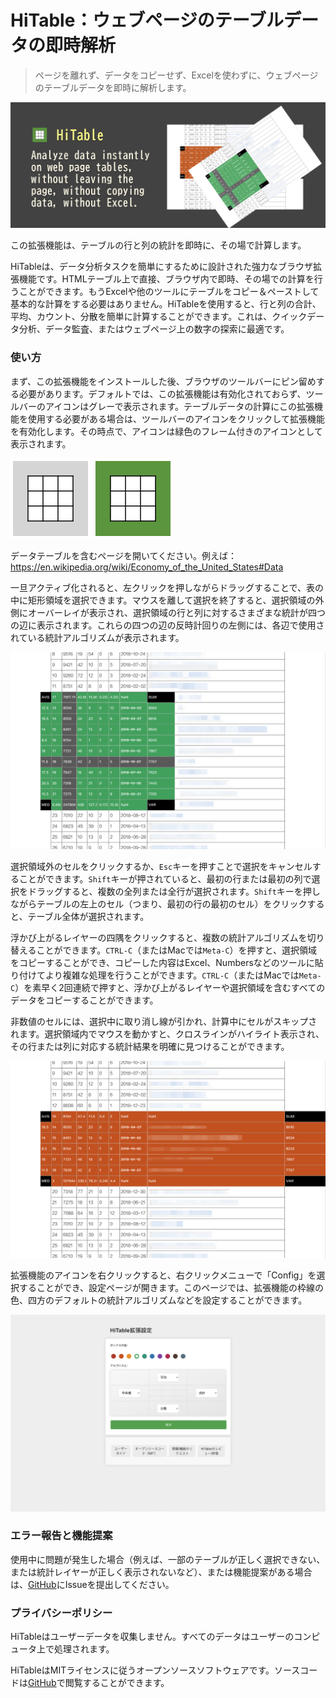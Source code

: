 HiTable：ウェブページのテーブルデータの即時解析
===

> ページを離れず、データをコピーせず、Excelを使わずに、ウェブページのテーブルデータを即時に解析します。

![](assets/tile-1.png)

この拡張機能は、テーブルの行と列の統計を即時に、その場で計算します。

HiTableは、データ分析タスクを簡単にするために設計された強力なブラウザ拡張機能です。HTMLテーブル上で直接、ブラウザ内で即時、その場での計算を行うことができます。もうExcelや他のツールにテーブルをコピー＆ペーストして基本的な計算をする必要はありません。HiTableを使用すると、行と列の合計、平均、カウント、分散を簡単に計算することができます。これは、クイックデータ分析、データ監査、またはウェブページ上の数字の探索に最適です。

### 使い方

まず、この拡張機能をインストールした後、ブラウザのツールバーにピン留めする必要があります。デフォルトでは、この拡張機能は有効化されておらず、ツールバーのアイコンはグレーで表示されます。テーブルデータの計算にこの拡張機能を使用する必要がある場合は、ツールバーのアイコンをクリックして拡張機能を有効化します。その時点で、アイコンは緑色のフレーム付きのアイコンとして表示されます。

![](../src/assets/inactive.png)
![](../src/assets/active.png)

データテーブルを含むページを開いてください。例えば：
https://en.wikipedia.org/wiki/Economy_of_the_United_States#Data

一旦アクティブ化されると、左クリックを押しながらドラッグすることで、表の中に矩形領域を選択できます。マウスを離して選択を終了すると、選択領域の外側にオーバーレイが表示され、選択領域の行と列に対するさまざまな統計が四つの辺に表示されます。これらの四つの辺の反時計回りの左側には、各辺で使用されている統計アルゴリズムが表示されます。

![](assets/screenshot-1.png)

選択領域外のセルをクリックするか、`Esc`キーを押すことで選択をキャンセルすることができます。`Shift`キーが押されていると、最初の行または最初の列で選択をドラッグすると、複数の全列または全行が選択されます。`Shift`キーを押しながらテーブルの左上のセル（つまり、最初の行の最初のセル）をクリックすると、テーブル全体が選択されます。

浮かび上がるレイヤーの四隅をクリックすると、複数の統計アルゴリズムを切り替えることができます。`CTRL-C`（またはMacでは`Meta-C`）を押すと、選択領域をコピーすることができ、コピーした内容はExcel、Numbersなどのツールに貼り付けてより複雑な処理を行うことができます。`CTRL-C`（またはMacでは`Meta-C`）を素早く2回連続で押すと、浮かび上がるレイヤーや選択領域を含むすべてのデータをコピーすることができます。

非数値のセルには、選択中に取り消し線が引かれ、計算中にセルがスキップされます。選択領域内でマウスを動かすと、クロスラインがハイライト表示され、その行または列に対応する統計結果を明確に見つけることができます。

![](assets/screenshot-2.png)

拡張機能のアイコンを右クリックすると、右クリックメニューで「Config」を選択することができ、設定ページが開きます。このページでは、拡張機能の枠線の色、四方のデフォルトの統計アルゴリズムなどを設定することができます。

![](assets/config-ja.png)

### エラー報告と機能提案

使用中に問題が発生した場合（例えば、一部のテーブルが正しく選択できない、または統計レイヤーが正しく表示されないなど）、または機能提案がある場合は、[GitHub](https://github.com/wxy/HiTable/issues)にIssueを提出してください。

### プライバシーポリシー

HiTableはユーザーデータを収集しません。すべてのデータはユーザーのコンピュータ上で処理されます。

HiTableはMITライセンスに従うオープンソースソフトウェアです。ソースコードは[GitHub](https://github.com/wxy/HiTable)で閲覧することができます。